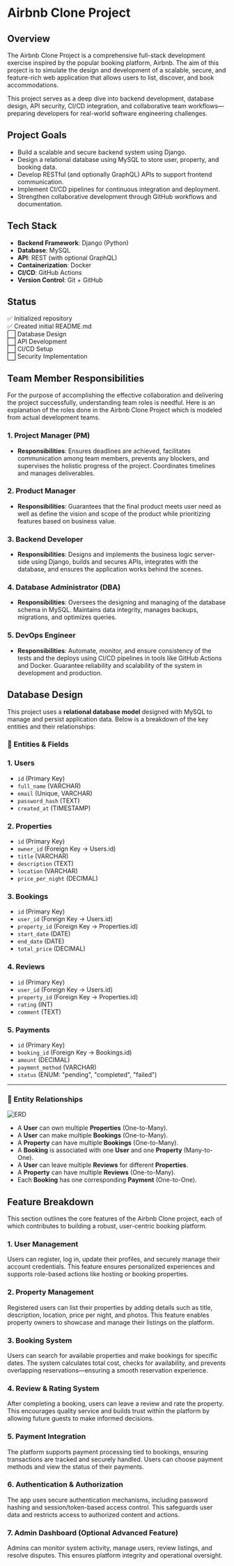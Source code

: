 # Airbnb Clone Project

## Overview

The Airbnb Clone Project is a comprehensive full-stack development exercise inspired by the popular booking platform, Airbnb. The aim of this project is to simulate the design and development of a scalable, secure, and feature-rich web application that allows users to list, discover, and book accommodations.

This project serves as a deep dive into backend development, database design, API security, CI/CD integration, and collaborative team workflows—preparing developers for real-world software engineering challenges.

## Project Goals

- Build a scalable and secure backend system using Django.
- Design a relational database using MySQL to store user, property, and booking data.
- Develop RESTful (and optionally GraphQL) APIs to support frontend communication.
- Implement CI/CD pipelines for continuous integration and deployment.
- Strengthen collaborative development through GitHub workflows and documentation.

## Tech Stack

- **Backend Framework**: Django (Python)
- **Database**: MySQL
- **API**: REST (with optional GraphQL)
- **Containerization**: Docker
- **CI/CD**: GitHub Actions
- **Version Control**: Git + GitHub

## Status

✅ Initialized repository  
✅ Created initial README.md  
⬜️ Database Design  
⬜️ API Development  
⬜️ CI/CD Setup  
⬜️ Security Implementation

## Team Member Responsibilities

For the purpose of accomplishing the effective collaboration and delivering the project successfully, understanding team roles is needful. Here is an explanation of the roles done in the Airbnb Clone Project which is modeled from actual development teams.

### 1. **Project Manager (PM)**

- **Responsibilities**: Ensures deadlines are achieved, facilitates communication among team members, prevents any blockers, and supervises the holistic progress of the project. Coordinates timelines and manages deliverables.

### 2. **Product Manager**

- **Responsibilities**: Guarantees that the final product meets user need as well as define the vision and scope of the product while prioritizing features based on business value.

### 3. **Backend Developer**

- **Responsibilities**: Designs and implements the business logic server-side using Django, builds and secures APIs, integrates with the database, and ensures the application works behind the scenes.

### 4. **Database Administrator (DBA)**

- **Responsibilities**: Oversees the designing and managing of the database schema in MySQL. Maintains data integrity, manages backups, migrations, and optimizes queries.

### 5. **DevOps Engineer**

- **Responsibilities**: Automate, monitor, and ensure consistency of the tests and the deploys using CI/CD pipelines in tools like GitHub Actions and Docker. Guarantee reliability and scalability of the system in development and production.

## Database Design

This project uses a **relational database model** designed with MySQL to manage and persist application data. Below is a breakdown of the key entities and their relationships:

### 📌 Entities & Fields

### 1. **Users**

- `id` (Primary Key)
- `full_name` (VARCHAR)
- `email` (Unique, VARCHAR)
- `password_hash` (TEXT)
- `created_at` (TIMESTAMP)

### 2. **Properties**

- `id` (Primary Key)
- `owner_id` (Foreign Key → Users.id)
- `title` (VARCHAR)
- `description` (TEXT)
- `location` (VARCHAR)
- `price_per_night` (DECIMAL)

### 3. **Bookings**

- `id` (Primary Key)
- `user_id` (Foreign Key → Users.id)
- `property_id` (Foreign Key → Properties.id)
- `start_date` (DATE)
- `end_date` (DATE)
- `total_price` (DECIMAL)

### 4. **Reviews**

- `id` (Primary Key)
- `user_id` (Foreign Key → Users.id)
- `property_id` (Foreign Key → Properties.id)
- `rating` (INT)
- `comment` (TEXT)

### 5. **Payments**

- `id` (Primary Key)
- `booking_id` (Foreign Key → Bookings.id)
- `amount` (DECIMAL)
- `payment_method` (VARCHAR)
- `status` (ENUM: "pending", "completed", "failed")

---

### 🔗 Entity Relationships

![ERD](/ERD.png)

- A **User** can own multiple **Properties** (One-to-Many).
- A **User** can make multiple **Bookings** (One-to-Many).
- A **Property** can have multiple **Bookings** (One-to-Many).
- A **Booking** is associated with one **User** and one **Property** (Many-to-One).
- A **User** can leave multiple **Reviews** for different **Properties**.
- A **Property** can have multiple **Reviews** (One-to-Many).
- Each **Booking** has one corresponding **Payment** (One-to-One).

## Feature Breakdown

This section outlines the core features of the Airbnb Clone project, each of which contributes to building a robust, user-centric booking platform.

### 1. **User Management**

Users can register, log in, update their profiles, and securely manage their account credentials. This feature ensures personalized experiences and supports role-based actions like hosting or booking properties.

### 2. **Property Management**

Registered users can list their properties by adding details such as title, description, location, price per night, and photos. This feature enables property owners to showcase and manage their listings on the platform.

### 3. **Booking System**

Users can search for available properties and make bookings for specific dates. The system calculates total cost, checks for availability, and prevents overlapping reservations—ensuring a smooth reservation experience.

### 4. **Review & Rating System**

After completing a booking, users can leave a review and rate the property. This encourages quality service and builds trust within the platform by allowing future guests to make informed decisions.

### 5. **Payment Integration**

The platform supports payment processing tied to bookings, ensuring transactions are tracked and securely handled. Users can choose payment methods and view the status of their payments.

### 6. **Authentication & Authorization**

The app uses secure authentication mechanisms, including password hashing and session/token-based access control. This safeguards user data and restricts access to authorized content and actions.

### 7. **Admin Dashboard (Optional Advanced Feature)**

Admins can monitor system activity, manage users, review listings, and resolve disputes. This ensures platform integrity and operational oversight.
